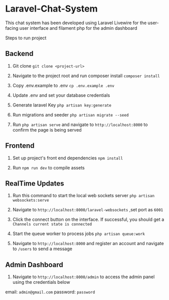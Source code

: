 # Laravel-Chat-System

This chat system has been developed using Laravel Livewire for the user-facing user interface and filament php for the admin dashboard

Steps to run project

## Backend

1. Git clone `git clone <project-url>`

2. Navigate to the project root and run composer install `composer install`

3. Copy .env.example to .env `cp .env.example .env`

4. Update .env and set your database credentials

5. Generate laravel Key `php artisan key:generate`

6. Run migrations and seeder `php artisan migrate --seed`

7. Run `php artisan serve` and navigate to `http://localhost:8000` to confirm the page is being served


## Frontend

1. Set up project's front end dependencies `npm install`

2. Run `npm run dev` to compile assets


## RealTime Updates

1. Run this command to start the local web sockets server  `php artisan websockets:serve`

2. Navigate to `http://localhost:8000/laravel-websockets` ,set port as `6001`

3. Click the connect button on the interface. If successful, you should get a `Channels current state is connected`

4. Start the queue worker to process jobs `php artisan queue:work`

5. Navigate to `http://localhost:8000` and register an account and navigate to `/users` to send a message

## Admin Dashboard

1. Navigate to `http://localhost:8000/admin` to access the admin panel using the credentials below

email: `admin@gmail.com`
password: `password`